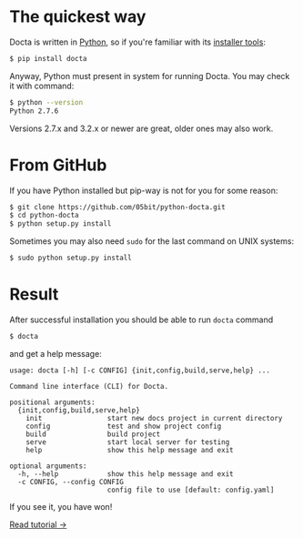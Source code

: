 The quickest way
================

Docta is written in [Python](http://python.org), so if you're familiar with its [installer tools](http://pip.readthedocs.org/en/latest/installing.html):

```bash
$ pip install docta
```

Anyway, Python must present in system for running Docta. You may check it with command:

```bash
$ python --version
Python 2.7.6
```

Versions 2.7.x and 3.2.x or newer are great, older ones may also work.

From GitHub
===========

If you have Python installed but pip-way is not for you for some reason:

```bash
$ git clone https://github.com/05bit/python-docta.git
$ cd python-docta
$ python setup.py install
```

Sometimes you may also need `sudo` for the last command on UNIX systems:

```bash
$ sudo python setup.py install
```

Result
======

After successful installation you should be able to run `docta` command

```bash
$ docta
```

and get a help message:

```text
usage: docta [-h] [-c CONFIG] {init,config,build,serve,help} ...

Command line interface (CLI) for Docta.

positional arguments:
  {init,config,build,serve,help}
    init                start new docs project in current directory
    config              test and show project config
    build               build project
    serve               start local server for testing
    help                show this help message and exit

optional arguments:
  -h, --help            show this help message and exit
  -c CONFIG, --config CONFIG
                        config file to use [default: config.yaml]
```

If you see it, you have won!

[Read tutorial &rarr;](../tutorial/)
